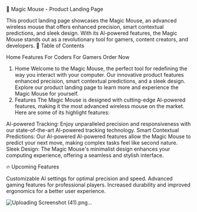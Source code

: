 🚀 Magic Mouse - Product Landing Page

This product landing page showcases the Magic Mouse, an advanced wireless mouse that offers enhanced precision, smart contextual predictions, and sleek design. With its Al-powered features, the Magic Mouse stands out as a revolutionary tool for gamers, content creators, and developers.
📝 Table of Contents

Home
Features
For Coders
For Gamers
Order Now
1. Home
Welcome to the Magic Mouse, the perfect tool for redefining the way you interact with your computer. Our innovative product features enhanced precision, smart contextual predictions, and a sleek design. Explore our product landing page to learn more and experience the Magic Mouse for yourself.
2. Features
The Magic Mouse is designed with cutting-edge Al-powered features, making it the most advanced wireless mouse on the market. Here are some of its highlight features:

Al-powered Tracking: Enjoy unparalleled precision and responsiveness with our state-of-the-art Al-powered tracking technology.
Smart Contextual Predictions: Our AI-powered Al-powered features allow the Magic Mouse to predict your next move, making complex tasks feel like second nature.
Sleek Design: The Magic Mouse's minimalist design enhances your computing experience, offering a seamless and stylish interface.

🔥 Upcoming Features

Customizable AI settings for optimal precision and speed.
Advanced gaming features for professional players.
Increased durability and improved ergonomics for a better user experience.

![Uploading Screenshot (41).png…]()
